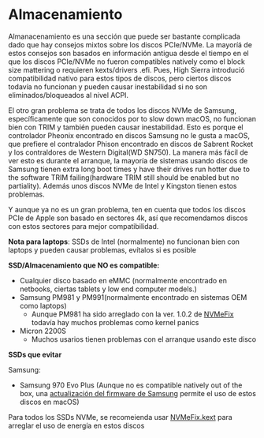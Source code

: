 # Almacenamiento

Almanacenamiento es una sección que puede ser bastante complicada dado que hay consejos mixtos sobre los discos PCIe/NVMe. La mayoríá de estos consejos son basados en información antigua desde el tiempo en el que los discos PCIe/NVMe no fueron compatibles natively como el block size mattering o requieren kexts/drivers .efi. Pues, High Sierra introdució compatibilidad nativo para estos tipos de discos, pero ciertos discos todavía no funcionan y pueden causar inestabilidad si no son eliminados/bloqueados al nivel ACPI. 

El otro gran problema se trata de todos los discos NVMe de Samsung, específicamente que son conocidos por to slow down macOS, no funcionan bien con TRIM y también pueden causar inestabilidad. Esto es porque el controlador Pheonix encontrado en discos Samsung no le gusta a macOS, que prefiere el contralador Phison encontrado en discos de Sabrent Rocket y los contraldores de Western Digital(WD SN750). La manera más fácil de ver esto es durante el arranque, la mayoría de sistemas usando discos de Samsung tienen extra long boot times y have their drives run hotter due to the software TRIM failing(hardware TRIM still should be enabled but no partiality). Además unos discos NVMe de Intel y Kingston tienen estos problemas.

Y aunque ya no es un gran problema, ten en cuenta que todos los discos PCIe de Apple son basado en sectores 4k, así que recomendamos discos con estos sectores para mejor compatibilidad.

**Nota para laptops**: SSDs de Intel (normalmente) no funcionan bien con laptops y pueden causar problemas, evítalos si es posible

**SSD/Almacenamiento que NO es compatible:**

* Cualquier disco basado en eMMC (normalmente encontrado en netbooks, ciertas tablets y low end computer models.)
* Samsung PM981 y PM991(normalmente encontrado en sistemas OEM como laptops)
   * Aunque PM981 ha sido arreglado con la ver. 1.0.2 de [NVMeFix](https://github.com/acidanthera/NVMeFix/releases) todavía hay muchos problemas como kernel panics
* Micron 2200S
   * Muchos usarios tienen problemas con el arranque usando este disco

**SSDs que evitar**

Samsung:
* Samsung 970 Evo Plus (Aunque no es compatible natively out of the box, una [actualización del firmware de Samsung](https://www.samsung.com/semiconductor/minisite/ssd/download/tools/) permite el uso de estos discos en macOS)

Para todos los SSDs NVMe, se recomeienda usar [NVMeFix.kext](https://github.com/acidanthera/NVMeFix) para arreglar el uso de energía en estos discos
